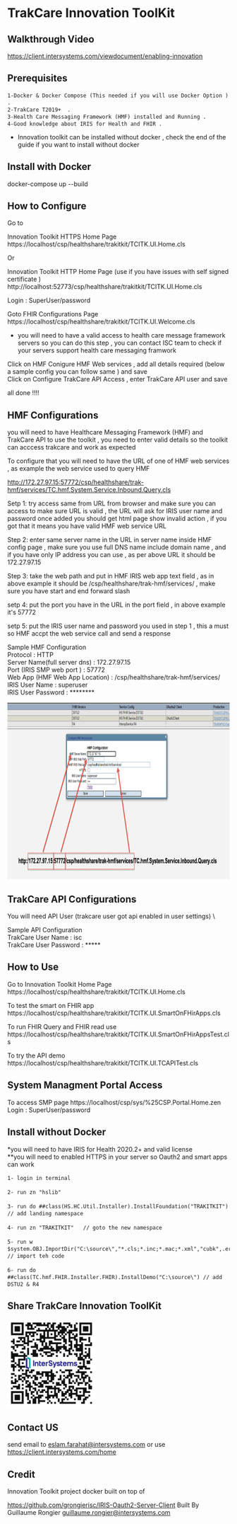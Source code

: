 # TrakCare Innovation ToolKit

## Walkthrough Video

https://client.intersystems.com/viewdocument/enabling-innovation


## Prerequisites 

	1-Docker & Docker Compose (This needed if you will use Docker Option ) .
	2-TrakCare T2019+  .
	3-Health Care Messaging Framework (HMF) installed and Running .
	4-Good knowledge about IRIS for Health and FHIR .
	
* Innovation toolkit can be installed without docker , check the end of the guide if you want to install without docker 
	
## Install with Docker 

docker-compose up --build




## How to Configure

Go to 

Innovation Toolkit HTTPS Home Page\
https://localhost/csp/healthshare/trakitkit/TCITK.UI.Home.cls 

Or

Innovation Toolkit HTTP Home Page (use if you have issues with self signed certificate )\
http://localhost:52773/csp/healthshare/trakitkit/TCITK.UI.Home.cls

Login : SuperUser/password

Goto FHIR Configurations Page \
https://localhost/csp/healthshare/trakitkit/TCITK.UI.Welcome.cls

* you will need to have a valid access to health care message framework servers so you can do this step , you can contact ISC team to check if your servers support health care messaging framwork 

Click on HMF Conigure HMF Web services , add all details required (below a sample config you can follow same ) and save \
Click on Configure TrakCare API Access , enter TrakCare API user and save 

all done !!!!

## HMF Configurations

you will need to have Healthcare Messaging Framework (HMF) and TrakCare API to use the toolkit  , you need to enter valid details so the toolkit can acccess trakcare and work as expected 

To configure that you will need to have the URL of one of HMF web services , as example the web service used to query HMF 

http://172.27.97.15:57772/csp/healthshare/trak-hmf/services/TC.hmf.System.Service.Inbound.Query.cls 

Setp 1: try access same from URL from browser and make sure you can access to make sure URL is valid , the URL will ask for IRIS user name and password once added you should get html page show invalid action , if you got that it means you have valid HMF web service URL

Step 2: enter same server name in the URL in server name inside HMF config page , make sure you use full DNS name include domain name , and if you have only IP address you can use , as per above URL it should be 172.27.97.15

Step 3: take the web path and put in HMF IRIS web app text field , as in above example it should be /csp/healthshare/trak-hmf/services/ , make sure you have start and end forward slash 

setp 4: put the port you have in the URL in the port field , in above example it's 57772

setp 5: put the IRIS user name and password you used in step 1 , this a must so HMF accpt the web service call and send a response 


Sample HMF Configuration \
	Protocol			: HTTP \
	Server Name(full server dns)	: 172.27.97.15 \
	Port 	(IRIS SMP web port )	: 57772 \
	Web App  (HMF Web App Location)	: /csp/healthshare/trak-hmf/services/ \
	IRIS User Name 			: superuser \
	IRIS User Password		: ********	

 

<img src="https://github.com/intersystems/TrakCare-Innovation-ToolKit/blob/main/images/HMFConfig.png" alt="drawing" style="width:700px;height:400px"/>

## TrakCare API Configurations

You will need API User  (trakcare user got api enabled in user settings) \

Sample API Configuration \
	TrakCare User Name 	: isc \
	TrakCare User Password	: ***** 




## How to Use

Go to Innovation Toolkit Home Page\
https://localhost/csp/healthshare/trakitkit/TCITK.UI.Home.cls 

To test the smart on FHIR app 
https://localhost/csp/healthshare/trakitkit/TCITK.UI.SmartOnFHirApps.cls

To run FHIR Query and FHIR read use 
https://localhost/csp/healthshare/trakitkit/TCITK.UI.SmartOnFHirAppsTest.cls

To try the API demo 
https://localhost/csp/healthshare/trakitkit/TCITK.UI.TCAPITest.cls


## System Managment Portal Access

To access SMP page 
https://localhost/csp/sys/%25CSP.Portal.Home.zen
Login : SuperUser/password


## Install without Docker

*you will need to have IRIS for Health 2020.2+ and valid license \
**you will need to enabled HTTPS in your server so Oauth2 and smart apps can work 

    1- login in terminal 

    2- run zn "hslib" 
    
    3- run do ##class(HS.HC.Util.Installer).InstallFoundation("TRAKITKIT") // add landing namespace 

    4- run zn "TRAKITKIT"   // goto the new namespace 

    5- run w $system.OBJ.ImportDir("C:\source\","*.cls;*.inc;*.mac;*.xml","cubk",.errors,1) // import teh code 

    6- run do ##class(TC.hmf.FHIR.Installer.FHIR).InstallDemo("C:\source\") // add DSTU2 & R4 



## Share TrakCare Innovation ToolKit 

<img src="https://github.com/intersystems/TrakCare-Innovation-ToolKit/blob/main/images/repo-qr-code.png" alt="drawing" style="width:200px;height:200px"/>

## Contact US

send email to eslam.farahat@intersystems.com or use https://client.intersystems.com/home 


## Credit 


Innovation Toolkit project docker built on top of 

https://github.com/grongierisc/IRIS-Oauth2-Server-Client 
Built By Guillaume Rongier guillaume.rongier@intersystems.com


